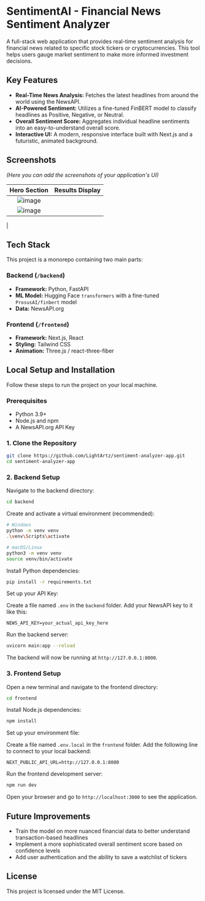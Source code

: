 # SentimentAI - Financial News Sentiment Analyzer

A full-stack web application that provides real-time sentiment analysis for financial news related to specific stock tickers or cryptocurrencies. This tool helps users gauge market sentiment to make more informed investment decisions.

## Key Features

- **Real-Time News Analysis:** Fetches the latest headlines from around the world using the NewsAPI.
- **AI-Powered Sentiment:** Utilizes a fine-tuned FinBERT model to classify headlines as Positive, Negative, or Neutral.
- **Overall Sentiment Score:** Aggregates individual headline sentiments into an easy-to-understand overall score.
- **Interactive UI:** A modern, responsive interface built with Next.js and a futuristic, animated background.

## Screenshots

*(Here you can add the screenshots of your application's UI)*

| Hero Section | Results Display |
|:------------:|:---------------:|
| ![image](https://github.com/user-attachments/assets/23e0e434-34e3-4ce5-b4c3-592ee8701d0d)
 | ![image](https://github.com/user-attachments/assets/45d27779-2238-4260-b7fd-8cd1512c67fe)
|

## Tech Stack

This project is a monorepo containing two main parts:

### Backend (`/backend`)
- **Framework:** Python, FastAPI
- **ML Model:** Hugging Face `transformers` with a fine-tuned `ProsusAI/finbert` model
- **Data:** NewsAPI.org

### Frontend (`/frontend`)
- **Framework:** Next.js, React
- **Styling:** Tailwind CSS
- **Animation:** Three.js / react-three-fiber

## Local Setup and Installation

Follow these steps to run the project on your local machine.

### Prerequisites

- Python 3.9+
- Node.js and npm
- A NewsAPI.org API Key

### 1. Clone the Repository

```bash
git clone https://github.com/LightArtz/sentiment-analyzer-app.git
cd sentiment-analyzer-app
```

### 2. Backend Setup

Navigate to the backend directory:

```bash
cd backend
```

Create and activate a virtual environment (recommended):

```bash
# Windows
python -m venv venv
.\venv\Scripts\activate

# macOS/Linux
python3 -m venv venv
source venv/bin/activate
```

Install Python dependencies:

```bash
pip install -r requirements.txt
```

Set up your API Key:

Create a file named `.env` in the `backend` folder. Add your NewsAPI key to it like this:

```
NEWS_API_KEY=your_actual_api_key_here
```

Run the backend server:

```bash
uvicorn main:app --reload
```

The backend will now be running at `http://127.0.0.1:8000`.

### 3. Frontend Setup

Open a new terminal and navigate to the frontend directory:

```bash
cd frontend
```

Install Node.js dependencies:

```bash
npm install
```

Set up your environment file:

Create a file named `.env.local` in the `frontend` folder. Add the following line to connect to your local backend:

```
NEXT_PUBLIC_API_URL=http://127.0.0.1:8000
```

Run the frontend development server:

```bash
npm run dev
```

Open your browser and go to `http://localhost:3000` to see the application.

## Future Improvements

- Train the model on more nuanced financial data to better understand transaction-based headlines
- Implement a more sophisticated overall sentiment score based on confidence levels
- Add user authentication and the ability to save a watchlist of tickers

## License

This project is licensed under the MIT License.
